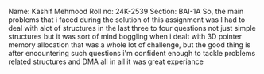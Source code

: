 Name: Kashif Mehmood
Roll no: 24K-2539
Section: BAI-1A
So, the main problems that i faced during the solution of this assignment was I had to deal with alot of structures in the last three to four questions
not just simple structures but it was sort of mind boggling when i dealt with 3D pointer memory allocation that was a whole lot of challenge, but the good thing is
after encountering such questions i'm confident enough to tackle problems related structures and DMA all in all it was great experiance
